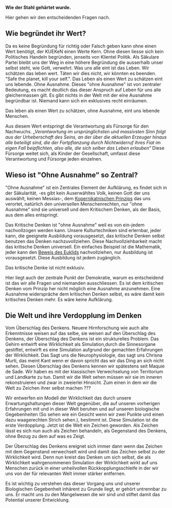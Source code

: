 **Wie der Stahl gehärtet wurde.**

Hier gehen wir den entscheidenden Fragen nach.

Wie begründet ihr Wert?
-----------------------

Da es keine Begründung für richtig oder Falsch geben kann ohne einen
Wert benötigt, der KUEKeN einen Werte Kern. Ohne diesen liesse sich kein
Politisches Handeln begründen, jenseits von Klientel Politik. Als
Säkulare Partei bleibt uns der Weg in eine höhere Begründung die
ausserhalb unser selbst steht, wie Gott, verwehrt. Was uns alle eint ist
das Leben. Wir schätzen das leben wert. Täten wir dies nicht, wir
könnten es beenden. "Safe the planet, kill your self.". Das Leben als
einen Wert zu schätzen eint uns lebende. Ohne Ausnahme. Dieses "ohne
Ausnahme" ist von zentraler Bedeutung, es macht deutlich das dieser
Anspruch auf Leben für uns alle gleichermassen gilt. Es gibt nichts in
der Welt mit der eine Ausnahme begründbar ist. Niemand kann sich ein
exklusives recht einräumen.

Das leben als einen Wert zu schätzen, ohne Ausnahme, eint uns lebende
Menschen.

Aus diesem Wert entspringt die Verantwortung als Fürsorge für den
Nachwuchs. *„Verantwortung im ursprünglichsten und massivsten Sinn folgt
aus der Urheberschaft des Seins, an der über die aktuellen Erzeuger
hinaus alle beteiligt sind, die der Fortpflanzung durch Nichtwiderruf
ihres Fiat im eigen Fall beipflichten, also alle, die sich selber das
Leben erlauben“* Diese Fürsorge weitet sich, als Kinder der
Gesellschaft, umfasst diese Verantwortung und Fürsorge jeden einzelnen.

Wieso ist "Ohne Ausnahme" so Zentral?
-------------------------------------

"Ohne Ausnahme" ist ein Zentrales Element der Aufklärung, es findet sich
in der Säkularität, -es gibt kein Auserwähltes Volk, keinen Gott der uns
auswählt, keinen Messias-, dem [Kopernikatnischen
Prinzips](https://de.wikipedia.org/wiki/Kopernikanisches_Prinzip) das
uns verortet, natürlich den universellen Menschenrechten, nur "ohne
Ausnahme" sind sie universell und dem Kritischem Denken, als der Basis,
aus dem alles entspringt.

Das Kritische Denken ist "ohne Ausnahme" weil es von ein-jedem
nachvollzogen werden kann. Unsere Kulturtechniken sind erlernbar, jeder
kann, die geeignete Ausbildung vorausgesetzt, das kritische Denken
selbst benutzen das Denken nachzuvollziehen. Diese Nachvollziehbarkeit
macht das kritische Denken universell. Ein einfaches Beispiel ist die
Mathematik, jeder kann den [Beweis des
Euklids](https://de.wikipedia.org/wiki/Beweis_der_Irrationalit%C3%A4t_der_Wurzel_aus_2_bei_Euklid)
nachvollziehen, nur Ausbildung ist vorausgesetzt. Diese Ausbildung ist
jedem zugänglich.

Das kritische Denke ist nicht exklusiv.

Hier liegt auch der zentrale Punkt der Demokratie, warum es entscheidend
ist das wir alle Fragen und niemanden ausschliessen. Es ist dem
kritischen Denken vom Prinzip her nicht möglich eine Ausnahme
anzunehmen. Eine Ausnahme widerspräche dem kritischen Denken selbst, es
wäre damit kein kritisches Denken mehr. Es wäre keine Aufklärung.

Die Welt und ihre Verdopplung im Denken
---------------------------------------

Vom Überschlag des Denkens. Neuere Hirnforschung wie auch alte
Erkenntnisse weisen auf das selbe, sie weisen auf den Überschlag des
Denkens, der Überschlag des Denkens ist ein strukturelles Problem. Das
Gehirn entwirft eine Wirklichkeit als Simulation,durch die Sinnesorgane
gestiftet, entwirft es eine Simulation aufgrund der gemachten
Erfahrungen der Wirklichkeit. Das Sagt uns die Neurophysiologie, das
sagt uns Chrisna Murti, das meint Kant wenn er davon spricht das wir das
Ding an sich nicht sehen. Diesen Überschlag des Denkens kennen wir
spätestens seit Maquie de Sade. Wir haben es mit der klassischen
Verwechselung von Territorium und Landkarte zu tun. Damit wir die Welt
sehen müssen wir sie im inneren rekonstruieren und zwar in zweierlei
Hinsicht. Zum einen in dem wir die Welt zu Zeichen ihrer selbst machen
???

Wir entwerfen ein Modell der Wirklichkeit das durch unsere
Erwartungshaltungen dieser Welt gegenüber, die auf unseren vorherigen
Erfahrungen mit und in dieser Welt beruhen und auf unseren biologische
Gegebenheiten (So sehen wie ein Gesicht wenn wir zwei Punkte und einen
dazu waagerechten Strich sehen.), bestimmt ist. Diese Simulation ist die
erste Verdopplung. Jetzt ist die Welt ein Zeichen geworden. Als Zeichen
lässt es sich nun auch als Zeichen behandeln, als Gegenstand des
Denkens, ohne Bezug zu dem auf was es Zeigt.

Der Überschlag des Denkens ereignet sich immer dann wenn das Zeichen mit
dem Gegenstand verwechselt wird und damit das Zeichen selbst zu der
Wirklichkeit wird. Denn nun kreist das Denken um sich selbst, die als
Wirklichkeit wahrgenommenen Simulation der Wirklichkeit wirkt auf uns
Menschen zurück in einer unheilvollen Rückkopplungsschleife in der wir
uns von der für relevanten Welt immer stärker entfernen.

Es ist wichtig zu verstehen das dieser Vorgang uns und unserer
Biologischen Gegebenheit inhärent zu Grunde liegt, er gehört untrennbar
zu uns. Er macht uns zu den Mangelwesen die wir sind und stiftet damit
das Potential unserer Entwicklung.
